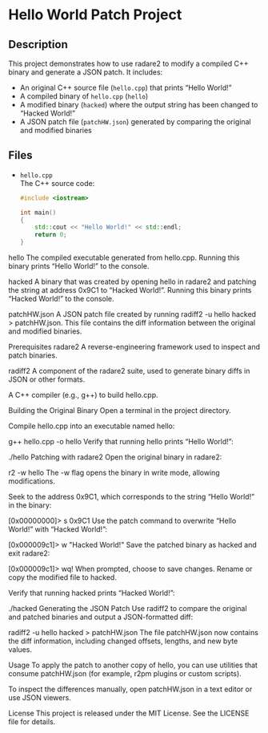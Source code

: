 # Hello World Patch Project

## Description
This project demonstrates how to use radare2 to modify a compiled C++ binary and generate a JSON patch. It includes:

- An original C++ source file (`hello.cpp`) that prints “Hello World!”
- A compiled binary of `hello.cpp` (`hello`)
- A modified binary (`hacked`) where the output string has been changed to “Hacked World!”
- A JSON patch file (`patchHW.json`) generated by comparing the original and modified binaries

## Files
- `hello.cpp`  
  The C++ source code:
  ```cpp
  #include <iostream>

  int main()
  {
      std::cout << "Hello World!" << std::endl;
      return 0;
  }
hello
The compiled executable generated from hello.cpp. Running this binary prints “Hello World!” to the console.

hacked
A binary that was created by opening hello in radare2 and patching the string at address 0x9C1 to “Hacked World!”. Running this binary prints “Hacked World!” to the console.

patchHW.json
A JSON patch file created by running radiff2 -u hello hacked > patchHW.json. This file contains the diff information between the original and modified binaries.

Prerequisites
radare2
A reverse-engineering framework used to inspect and patch binaries.

radiff2
A component of the radare2 suite, used to generate binary diffs in JSON or other formats.

A C++ compiler (e.g., g++) to build hello.cpp.

Building the Original Binary
Open a terminal in the project directory.

Compile hello.cpp into an executable named hello:


g++ hello.cpp -o hello
Verify that running hello prints “Hello World!”:


./hello
Patching with radare2
Open the original binary in radare2:


r2 -w hello
The -w flag opens the binary in write mode, allowing modifications.

Seek to the address 0x9C1, which corresponds to the string “Hello World!” in the binary:


[0x00000000]> s 0x9C1
Use the patch command to overwrite “Hello World!” with “Hacked World!”:


[0x000009c1]> w "Hacked World!"
Save the patched binary as hacked and exit radare2:


[0x000009c1]> wq!
When prompted, choose to save changes. Rename or copy the modified file to hacked.

Verify that running hacked prints “Hacked World!”:


./hacked
Generating the JSON Patch
Use radiff2 to compare the original and patched binaries and output a JSON-formatted diff:


radiff2 -u hello hacked > patchHW.json
The file patchHW.json now contains the diff information, including changed offsets, lengths, and new byte values.

Usage
To apply the patch to another copy of hello, you can use utilities that consume patchHW.json (for example, r2pm plugins or custom scripts).

To inspect the differences manually, open patchHW.json in a text editor or use JSON viewers.

License
This project is released under the MIT License. See the LICENSE file for details.


